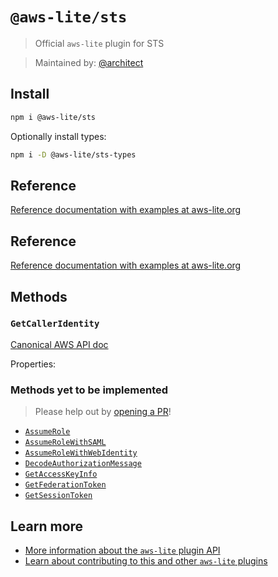 # `@aws-lite/sts`

> Official `aws-lite` plugin for STS

> Maintained by: [@architect](https://github.com/architect)


## Install

```sh
npm i @aws-lite/sts
```

Optionally install types:

```sh
npm i -D @aws-lite/sts-types
```


## Reference

[Reference documentation with examples at aws-lite.org](https://aws-lite.org/services/sts)


## Reference

[Reference documentation with examples at aws-lite.org](https://aws-lite.org/services/sts)


## Methods

<!-- ! Do not remove METHOD_DOCS_START / METHOD_DOCS_END ! -->
<!-- METHOD_DOCS_START -->
### `GetCallerIdentity`

[Canonical AWS API doc](https://docs.aws.amazon.com/STS/latest/APIReference/API_GetCallerIdentity.html)

Properties:



### Methods yet to be implemented

> Please help out by [opening a PR](https://github.com/architect/aws-lite#authoring-aws-lite-plugins)!

- [`AssumeRole`](https://docs.aws.amazon.com/STS/latest/APIReference/API_AssumeRole.html)
- [`AssumeRoleWithSAML`](https://docs.aws.amazon.com/STS/latest/APIReference/API_AssumeRoleWithSAML.html)
- [`AssumeRoleWithWebIdentity`](https://docs.aws.amazon.com/STS/latest/APIReference/API_AssumeRoleWithWebIdentity.html)
- [`DecodeAuthorizationMessage`](https://docs.aws.amazon.com/STS/latest/APIReference/API_DecodeAuthorizationMessage.html)
- [`GetAccessKeyInfo`](https://docs.aws.amazon.com/STS/latest/APIReference/API_GetAccessKeyInfo.html)
- [`GetFederationToken`](https://docs.aws.amazon.com/STS/latest/APIReference/API_GetFederationToken.html)
- [`GetSessionToken`](https://docs.aws.amazon.com/STS/latest/APIReference/API_GetSessionToken.html)
<!-- METHOD_DOCS_END -->


## Learn more

- [More information about the `aws-lite` plugin API](https://aws-lite.org/plugin-api)
- [Learn about contributing to this and other `aws-lite` plugins](https://aws-lite.org/contributing)
